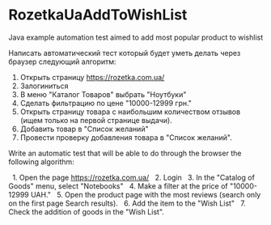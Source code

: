 # RozetkaUaAddToWishList
Java example automation test aimed to add most popular product to wishlist

Написать автоматический тест который будет уметь делать через браузер следующий алгоритм:

 1. Открыть страницу https://rozetka.com.ua/
 2. Залогиниться
 3. В меню "Каталог Товаров" выбрать "Ноутбуки"
 4. Сделать фильтрацию по цене "10000-12999 грн."
 5. Открыть страницу товара с наибольшим количеством отзывов (ищем только на первой странице выдачи).
 6. Добавить товар в "Список желаний"
 7. Провести проверку добавления товара в "Список желаний".


Write an automatic test that will be able to do through the browser the following algorithm:

  1. Open the page https://rozetka.com.ua/
  2. Login
  3. In the "Catalog of Goods" menu, select "Notebooks"
  4. Make a filter at the price of "10000-12999 UAH."
  5. Open the product page with the most reviews (search only on the first page Search results).
  6. Add the item to the "Wish List"
  7. Check the addition of goods in the "Wish List".
